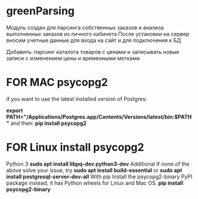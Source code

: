 # greenParsing
Модуль создан для парсинга собственных заказов и анализа выполненных заказов из личного кабинета
После установки на сервер вносим учетные данные для входа на сайт и для подключения к БД

Добавить:
парсинг каталога товаров с ценами и записывать новые записи с изменением цены и временными метками


# FOR MAC psycopg2
if you want to use the latest installed version of Postgres:

**export PATH="/Applications/Postgres.app/Contents/Versions/latest/bin:$PATH"**
and then:
**pip install psycopg2**

# FOR Linux install psycopg2

Python 3
**sudo apt install libpq-dev python3-dev**
Additional
If none of the above solve your issue, try
**sudo apt install build-essential**
or
**sudo apt install postgresql-server-dev-all**
With pip
Install the psycopg2-binary PyPI package instead, it has Python wheels for Linux and Mac OS.
**pip install psycopg2-binary**
